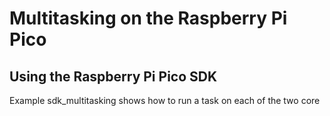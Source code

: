 # Multitasking on the Raspberry Pi Pico
## Using the Raspberry Pi Pico SDK
Example sdk_multitasking shows how to run a task on each of the two core
